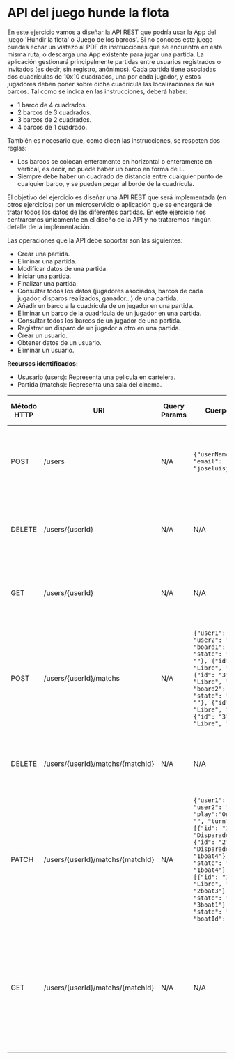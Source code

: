 # API del juego hunde la flota

En este ejercicio vamos a diseñar la API REST que podría usar la App del juego 'Hundir la flota' o 'Juego de los barcos'.
Si no conoces este juego puedes echar un vistazo al PDF de instrucciones que se encuentra en esta misma ruta, o descarga una App existente para jugar una partida. La aplicación gestionará principalmente partidas entre usuarios registrados o invitados (es decir, sin registro, anónimos). Cada partida tiene asociadas dos cuadrículas de 10x10 cuadrados, una por cada jugador, y estos jugadores deben poner sobre dicha cuadrícula las localizaciones de sus barcos. Tal como se indica en las instrucciones, deberá haber:
- 1 barco de 4 cuadrados.
- 2 barcos de 3 cuadrados.
- 3 barcos de 2 cuadrados.
- 4 barcos de 1 cuadrado.

También es necesario que, como dicen las instrucciones, se respeten dos reglas:
- Los barcos se colocan enteramente en horizontal o enteramente en vertical, es decir, no puede haber un barco en forma de L.
- Siempre debe haber un cuadrado de distancia entre cualquier punto de cualquier barco, y se pueden pegar al borde de la cuadrícula.

El objetivo del ejercicio es diseñar una API REST que será implementada (en otros ejercicios) por un microservicio o aplicación que se encargará de tratar todos los datos de las diferentes partidas. En este ejercicio nos centraremos únicamente en el diseño de la API y no trataremos ningún detalle de la implementación.

Las operaciones que la API debe soportar son las siguientes:
- Crear una partida.
- Eliminar una partida.
- Modificar datos de una partida.
- Iniciar una partida.
- Finalizar una partida.
- Consultar todos los datos (jugadores asociados, barcos de cada jugador, disparos realizados, ganador...) de una partida.
- Añadir un barco a la cuadrícula de un jugador en una partida.
- Eliminar un barco de la cuadrícula de un jugador en una partida.
- Consultar todos los barcos de un jugador de una partida.
- Registrar un disparo de un jugador a otro en una partida.
- Crear un usuario.
- Obtener datos de un usuario.
- Eliminar un usuario.

**Recursos identificados:**
- Ususario (users): Representa una pelicula en cartelera.
- Partida (matchs): Representa una sala del cinema.

| Método HTTP                            | URI                   | Query Params  | Cuerpo de la Petición                                              | Cuerpo de la Respuesta                                                                | Códigos de Respuesta                                    |
|----------------------------------------|-----------------------|---------------|--------------------------------------------------------------------|---------------------------------------------------------------------------------------|---------------------------------------------------------|
| POST                                   | /users                | N/A           | `{"userName": "JoseLuis", "email": "joseluisjlgc95@gmail.com"}`          | `{"userId": "77", "userName": "JoseLuis", "email": "joseluisjlgc95@gmail.com"}`              | 201 Created<br/>400 Bad Request<br/>500 Internal Server Error |
| DELETE | /users/{userId}       | N/A           | N/A                                                                | `{"message": "User deleted"}`                                                        | 200 OK<br/>404 Not Found<br/>500 Internal Server Error      |
| GET                                    | /users/{userId}                | N/A      | N/A                                                                | `{"userId": "77", "userName": "JoseLuis", "email": "joseluisjlgc95@gmail.com"}`           | 200 OK<br/>400 Bad Request<br/>500 Internal Server Error   |
| POST                                   | /users/{userId}/matchs                | N/A           | `{"user1": "JoseLuis", "user2": "Camilo", "board1": [{"id": "1", "state": "Libre", "boatId": ""}, {"id": "2", "state": "Libre", "boatId": ""}, {"id": "3", "state": "Libre", "boatId": ""}...], "board2": [{"id": "1", "state": "Libre", "boatId": ""}, {"id": "2", "state": "Libre", "boatId": ""}, {"id": "3", "state": "Libre", "boatId": ""}...]}`          | `{matchId: "789", "user1": "JoseLuis", "user2": "Camilo", "winner": "", "turn": 0,"board1": [{"id": "1", "state": "Libre", "boatId": ""}, {"id": "2", "state": "Libre", "boatId": ""}, {"id": "3", "state": "Libre", "boatId": ""}...], "board2": [{"id": "1", "state": "Libre", "boatId": ""}, {"id": "2", "state": "Libre", "boatId": ""}, {"id": "3", "state": "Libre", "boatId": ""}...]}`              | 201 Created<br/>400 Bad Request<br/>500 Internal Server Error |
| DELETE | /users/{userId}/matchs/{matchId}       | N/A           | N/A                                                                | `{"message": "Match deleted"}`                                                        | 200 OK<br/>404 Not Found<br/>500 Internal Server Error      |
| PATCH           | /users/{userId}/matchs/{matchId} | N/A           | `{"user1": "Amelia", "user2": "German", "play":"Ongoing", "winner": "", "turn": 7, "board1": [{"id": "1", "state": "Disparado", "boatId": ""}, {"id": "2", "state": "Disparado", "boatId": "1boat4"}, {"id": "3", "state": "Libre", "boatId": "1boat4"}...], "board2": [{"id": "1", "state": "Libre", "boatId": "2boat3"}, {"id": "2", "state": "Libre", "boatId": "3boat1"}, {"id": "3", "state": "Disparado", "boatId": "3boat2"}...]}`          | `{matchId: "7687", "user1": "Amelia", "user2": "German", "winner": "", "turn": 7, "board1": [{"id": "1", "state": "Disparado", "boatId": ""}, {"id": "2", "state": "Disparado", "boatId": "1boat4"}, {"id": "3", "state": "Libre", "boatId": "1boat4"}...], "board2": [{"id": "1", "state": "Libre", "boatId": "2boat3"}, {"id": "2", "state": "Libre", "boatId": "3boat1"}, {"id": "3", "state": "Disparado", "boatId": "3boat2"}...]}`                       | 200 OK<br/>400 Bad Request<br/>404 Not Found<br/>500 Internal Server Error     |
| GET                                    | /users/{userId}/matchs/{matchId}                | N/A      | N/A                                                                | `{matchId: "646", "user1": "Aleja", "user2": "Edwin", "play":"Pause", "winner": "", "turn": 5, "board1": [{"id": "1", "state": "Libre", "boatId": ""}, {"id": "2", "state": "Disparado", "boatId": "1boat2"}, {"id": "3", "state": "Libre", "boatId": "2boat2"}...], "board2": [{"id": "1", "state": "Libre", "boatId": "1boat3"}, {"id": "2", "state": "Disparado", "boatId": "3boat1"}, {"id": "3", "state": "Libre", "boatId": "3boat2"}...]}`           | 200 OK<br/>400 Bad Request<br/>500 Internal Server Error   |